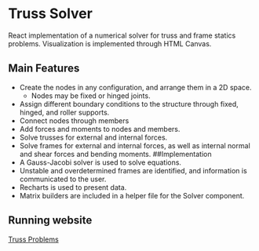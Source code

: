 # Truss Solver
React implementation of a numerical solver for truss and frame statics problems. Visualization is implemented through HTML Canvas.
## Main Features
- Create the nodes in any configuration, and arrange them in a 2D space.
    - Nodes may be fixed or hinged joints.
- Assign different boundary conditions to the structure through fixed, hinged, and roller supports.
- Connect nodes through members
- Add forces and moments to nodes and members.
- Solve trusses for external and internal forces.
- Solve frames for external and internal forces, as well as internal normal and shear forces and bending moments.
##Implementation
- A Gauss-Jacobi solver is used to solve equations.
- Unstable and overdetermined frames are identified, and information is communicated to the user.
- Recharts is used to present data.
- Matrix builders are included in a helper file for the Solver component.
## Running website
[Truss Problems](https://trussproblems.com/)
